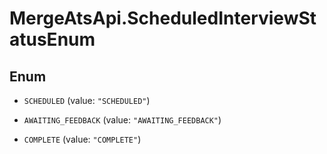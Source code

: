 # MergeAtsApi.ScheduledInterviewStatusEnum

## Enum


* `SCHEDULED` (value: `"SCHEDULED"`)

* `AWAITING_FEEDBACK` (value: `"AWAITING_FEEDBACK"`)

* `COMPLETE` (value: `"COMPLETE"`)


